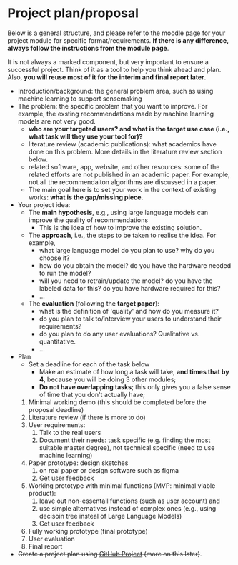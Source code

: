 # Project plan/proposal

Below is a general structure, and please refer to the moodle page for your project module for specific format/requirements. **If there is any difference, always follow the instructions from the module page**.

It is not always a marked component, but very important to ensure a successful project. Think of it as a tool to help you think ahead and plan. Also, **you will reuse most of it for the interim and final report later**.

- Introduction/background: the general problem area, such as using machine learning to support sensemaking
- The problem: the specific problem that you want to improve. For example, the exsting recommendations made by machine learning models are not very good.
  - **who are your targeted users? and what is the target use case (i.e., what task will they use your tool for)?**
  - literature review (academic publications): what academics have done on this problem. More details in the literature review section below.
  - related software, app, website, and other resources: some of the related efforts are not published in an academic paper. For example, not all the recommendaiton algorithms are discussed in a paper.
  - The main goal here is to set your work in the context of existing works: **what is the gap/missing piece.**
- Your project idea:
  - The **main hypothesis**, e.g., using large language models can improve the quality of recommendations
    - This is the idea of how to improve the existing solution.
  - The **approach**, i.e., the steps to be taken to realise the idea. For example,
    - what large language model do you plan to use? why do you choose it?
    - how do you obtain the model? do you have the hardware needed to run the model?
    - will you need to retrain/update the model? do you have the labeled data for this? do you have hardware required for this?
    - ... 
  - The **evaluation** (following the **target paper**):
    - what is the definition of 'quality' and how do you measure it?
    - do you plan to talk to/interview your users to understand their requirements?
    - do you plan to do any user evaluations? Qualitative vs. quantitative.
    - ... 
- Plan
  - Set a deadline for each of the task below
    - Make an estimate of how long a task will take, **and times that by 4**, because you will be doing 3 other modules;
    - **Do not have overlapping tasks**; this only gives you a false sense of time that you don't actually have;
   1. Minimal working demo (this should be completed before the proposal deadline)
   2. Literature review (if there is more to do)
   1. User requirements:
      1. Talk to the real users
      1. Document their needs: task specific (e.g. finding the most suitable master degree), not technical specific (need to use machine learning)
   1. Paper prototype: design sketches 
      1. on real paper or design software such as figma
      1. Get user feedback
   1. Working prototype with minimal functions (MVP: minimal viable product): 
      1. leave out non-essentail functions (such as user account) and 
      1. use simple alternatives instead of complex ones (e.g., using decisoin tree insteal of Large Language Models)
      1. Get user feedback
   1. Fully working prototype (final prototype)
   1. User evaluation
   1. Final report
 - ~~Create a project plan using [GitHub Project](https://github.com/kaidatavis/student-projects/projects) (more on this later)~~.
